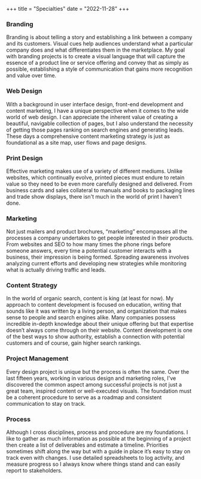 +++
title = "Specialties"
date = "2022-11-28"
+++

### Branding
Branding is about telling a story and establishing a link between a company and its customers. Visual cues help audiences understand what a particular company does and what differentiates them in the marketplace. My goal with branding projects is to create a visual language that will capture the essence of a product line or service offering and convey that as simply as possible, establishing a style of communication that gains more recognition and value over time.

### Web Design
With a background in user interface design, front-end development and content marketing, I have a unique perspective when it comes to the wide world of web design. I can appreciate the inherent value of creating a beautiful, navigable collection of pages, but I also understand the necessity of getting those pages ranking on search engines and generating leads. These days a comprehensive content marketing strategy is just as foundational as a site map, user flows and page designs.

### Print Design
Effective marketing makes use of a variety of different mediums. Unlike websites, which continually evolve, printed pieces must endure to retain value so they need to be even more carefully designed and delivered. From business cards and sales collateral to manuals and books to packaging lines and trade show displays, there isn't much in the world of print I haven't done. 

### Marketing
Not just mailers and product brochures, “marketing” encompasses all the processes a company undertakes to get people interested in their products. From websites and SEO to how many times the phone rings before someone answers, every time a potential customer interacts with a business, their impression is being formed. Spreading awareness involves analyzing current efforts and developing new strategies while monitoring what is actually driving traffic and leads.

### Content Strategy
In the world of organic search, content is king (at least for now). My approach to content development is focused on education, writing that sounds like it was written by a living person, and organization that makes sense to people and search engines alike. Many companies possess incredible in-depth knowledge about their unique offering but that expertise doesn’t always come through on their website. Content development is one of the best ways to show authority, establish a connection with potential customers and of course, gain higher search rankings.

### Project Management
Every design project is unique but the process is often the same. Over the last fifteen years, working in various design and marketing roles, I've discovered the common aspect among successful projects is not just a great team, inspired content or well-executed visuals. The foundation must be a coherent procedure to serve as a roadmap and consistent communication to stay on track.

### Process
Although I cross disciplines, process and procedure are my foundations. I like to gather as much information as possible at the beginning of a project then create a list of deliverables and estimate a timeline. Priorities sometimes shift along the way but with a guide in place it’s easy to stay on track even with changes. I use detailed spreadsheets to log activity, and measure progress so I always know where things stand and can easily report to stakeholders.